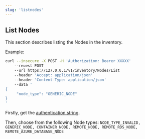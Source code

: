 ```yaml
---
slug: 'listnodes'
---
```


## List Nodes

This section describes listing the Nodes in the inventory.

Example:
```bash
curl --insecure -X POST -H 'Authorization: Bearer XXXXX'      
	--reuest POST      
	--url https://127.0.0.1/v1/inventory/Nodes/List
	--header 'Accept: application/json'
	--header 'Content-Type: application/json'
	--data '
{
     "node_type": "GENERIC_NODE"
}
'
```
Firstly, get the [authentication string](ref:authentication).

Then, choose from the following Node types: 
`NODE_TYPE_INVALID, GENERIC_NODE, CONTAINER_NODE, REMOTE_NODE, REMOTE_RDS_NODE, REMOTE_AZURE_DATABASE_NODE`




